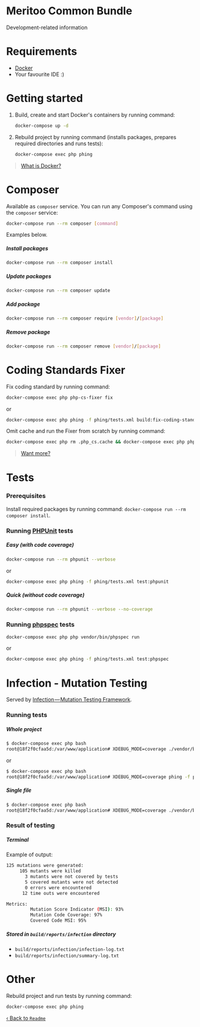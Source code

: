 # Meritoo Common Bundle

Development-related information

# Requirements

* [Docker](https://www.docker.com)
* Your favourite IDE :)

# Getting started

1. Build, create and start Docker's containers by running command:

    ```bash
    docker-compose up -d
    ```

2. Rebuild project by running command (installs packages, prepares required directories and runs tests):

    ```bash
    docker-compose exec php phing
    ```

> [What is Docker?](https://www.docker.com/what-docker)

# Composer

Available as `composer` service. You can run any Composer's command using the `composer` service:

```bash
docker-compose run --rm composer [command]
```

Examples below.

##### Install packages

```bash
docker-compose run --rm composer install
```

##### Update packages

```bash
docker-compose run --rm composer update
```

##### Add package

```bash
docker-compose run --rm composer require [vendor]/[package]
```

##### Remove package

```bash
docker-compose run --rm composer remove [vendor]/[package]
```

# Coding Standards Fixer

Fix coding standard by running command:

```bash
docker-compose exec php php-cs-fixer fix
```

or

```bash
docker-compose exec php phing -f phing/tests.xml build:fix-coding-standards
```

Omit cache and run the Fixer from scratch by running command:

```bash
docker-compose exec php rm .php_cs.cache && docker-compose exec php php-cs-fixer fix
```

> [Want more?](https://cs.sensiolabs.org)

# Tests

### Prerequisites

Install required packages by running command: `docker-compose run --rm composer install`.

### Running [PHPUnit](https://phpunit.de) tests

##### Easy (with code coverage)

```bash
docker-compose run --rm phpunit --verbose
```

or

```bash
docker-compose exec php phing -f phing/tests.xml test:phpunit
```

##### Quick (without code coverage)

```bash
docker-compose run --rm phpunit --verbose --no-coverage
```

### Running [phpspec](http://www.phpspec.net) tests

```bash
docker-compose exec php php vendor/bin/phpspec run
```

or

```bash
docker-compose exec php phing -f phing/tests.xml test:phpspec
```

# Infection - Mutation Testing

Served by [Infection — Mutation Testing Framework](https://infection.github.io).

### Running tests

##### Whole project

```bash
$ docker-compose exec php bash
root@18f2f0cfaa5d:/var/www/application# XDEBUG_MODE=coverage ./vendor/bin/infection --threads=$(nproc)
```

or

```bash
$ docker-compose exec php bash
root@18f2f0cfaa5d:/var/www/application# XDEBUG_MODE=coverage phing -f phing/tests.xml test:infection
```

##### Single file

```bash
$ docker-compose exec php bash
root@18f2f0cfaa5d:/var/www/application# XDEBUG_MODE=coverage ./vendor/bin/infection --threads=$(nproc) --filter=src/Service/PaginationService.php
```

### Result of testing

##### Terminal

Example of output:

```bash
125 mutations were generated:
     105 mutants were killed
       3 mutants were not covered by tests
       5 covered mutants were not detected
       0 errors were encountered
      12 time outs were encountered

Metrics:
         Mutation Score Indicator (MSI): 93%
         Mutation Code Coverage: 97%
         Covered Code MSI: 95%
```

##### Stored in `build/reports/infection` directory

* `build/reports/infection/infection-log.txt`
* `build/reports/infection/summary-log.txt`

# Other

Rebuild project and run tests by running command:

```bash
docker-compose exec php phing
```

[&lsaquo; Back to `Readme`](../README.md)
